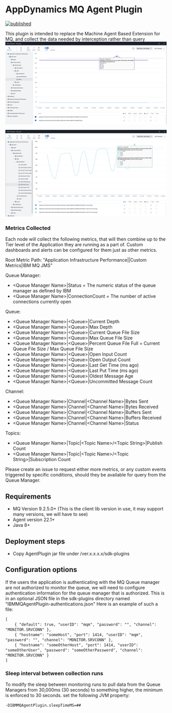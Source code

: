 # AppDynamics MQ Agent Plugin

[![published](https://static.production.devnetcloud.com/codeexchange/assets/images/devnet-published.svg)](https://developer.cisco.com/codeexchange/github/repo/jbsouthe/AppDynamics-MQ-AgentPlugin)

This plugin is intended to replace the Machine Agent Based Extension for MQ, and collect the data needed by interception rather than query
![QMgr Metrics Screenshot](readme/img1.png)

![Queue Metrics Screenshot](readme/img2.png)

### Metrics Collected
Each node will collect the following metrics, that will then combine up to the Tier level of the Application they are running as a part of. Custom dashboards and alerts can be configured for them just as other metrics. 

Root Metric Path: "Application Infrastructure Performance|<Tier>|Custom Metrics|IBM MQ JMS"

Queue Manager:
- <Queue Manager Name\>|Status = The numeric status of the queue manager as defined by IBM 
- <Queue Manager Name\>|ConnectionCount = The number of active connections currently open

Queue:
- <Queue Manager Name\>|<Queue\>|Current Depth
- <Queue Manager Name\>|<Queue\>|Max Depth
- <Queue Manager Name\>|<Queue\>|Current Queue File Size
- <Queue Manager Name\>|<Queue\>|Max Queue File Size
- <Queue Manager Name\>|<Queue\>|Percent Queue File Full = Current Queue File Size / Max Queue File Size
- <Queue Manager Name\>|<Queue\>|Open Input Count
- <Queue Manager Name\>|<Queue\>|Open Output Count
- <Queue Manager Name\>|<Queue\>|Last Get Time (ms ago)
- <Queue Manager Name\>|<Queue\>|Last Put Time (ms ago)
- <Queue Manager Name\>|<Queue\>|Oldest Message Age
- <Queue Manager Name\>|<Queue\>|Uncommitted Message Count

Channel:
- <Queue Manager Name\>|Channel|<Channel Name\>|Bytes Sent
- <Queue Manager Name\>|Channel|<Channel Name\>|Bytes Received
- <Queue Manager Name\>|Channel|<Channel Name\>|Buffers Sent
- <Queue Manager Name\>|Channel|<Channel Name\>|Buffers Received
- <Queue Manager Name\>|Channel|<Channel Name\>|Status

Topics:
- <Queue Manager Name\>|Topic|<Topic Name\>/<Topic String\>|Publish Count
- <Queue Manager Name\>|Topic|<Topic Name\>/<Topic String\>|Subscription Count

Please create an issue to request either more metrics, or any custom events triggered by specific conditions, should they be available for query from the Queue Manager.

## Requirements
- MQ Version 9.2.5.0+ (This is the client lib version in use, it may support many versions, we will have to see)
- Agent version 22.1+
- Java 8+


## Deployment steps
- Copy AgentPlugin jar file under <agent-install-dir>/ver.x.x.x.x/sdk-plugins

## Configuration options

If the users the application is authenticating with the MQ Queue manager are not authorized to monitor the queue, we will need to configure authentication information for the queue manager that is authorized. This is in an optional JSON file in the sdk-plugins directory named "IBMMQAgentPlugin-authentications.json"
Here is an example of such a file:

    [
        { "default": true, "userID": "mqm", "password": "", "channel": "MONITOR.SRVCONN" },
        { "hostname": "someHost", "port": 1414, "userID": "mqm", "password": "", "channel": "MONITOR.SRVCONN" },
        { "hostname": "someOtherHost", "port": 1414, "userID": "someOtherUser", "password": "someOtherPassword", "channel": "MONITOR.SRVCONN" }
    ]

### Sleep interval between collection runs

To modify the sleep between monitoring runs to pull data from the Queue Managers from 30,000ms (30 seconds) to something higher, the minimum is enforced to 30 seconds. set the following JVM property:

    -DIBMMQAgentPlugin.sleepTimeMS=##

